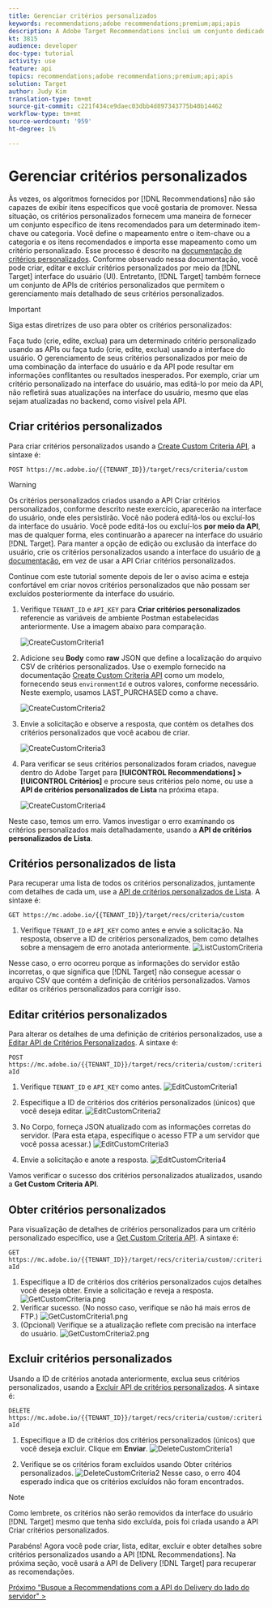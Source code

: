 ```yaml
---
title: Gerenciar critérios personalizados
keywords: recommendations;adobe recommendations;premium;api;apis
description: A Adobe Target Recommendations inclui um conjunto dedicado de APIs que permitem gerenciar seu catálogo de produtos e/ou conteúdo recomendáveis; gerenciar seus algoritmos e campanhas de recomendações; e fornecer recomendações em objetos JSON, HTML ou XML a serem exibidos em Web, dispositivos móveis, email, IOT e outros canais.
kt: 3815
audience: developer
doc-type: tutorial
activity: use
feature: api
topics: recommendations;adobe recommendations;premium;api;apis
solution: Target
author: Judy Kim
translation-type: tm+mt
source-git-commit: c221f434ce9daec03dbb4d897343775b40b14462
workflow-type: tm+mt
source-wordcount: '959'
ht-degree: 1%

---
```



# Gerenciar critérios personalizados

Às vezes, os algoritmos fornecidos por [!DNL Recommendations] não são capazes de exibir itens específicos que você gostaria de promover. Nessa situação, os critérios personalizados fornecem uma maneira de fornecer um conjunto específico de itens recomendados para um determinado item-chave ou categoria. Você define o mapeamento entre o item-chave ou a categoria e os itens recomendados e importa esse mapeamento como um critério personalizado. Esse processo é descrito na [documentação de critérios personalizados](https://docs.adobe.com/content/help/en/target/using/recommendations/criteria/recommendations-csv.html). Conforme observado nessa documentação, você pode criar, editar e excluir critérios personalizados por meio da [!DNL Target] interface do usuário (UI). Entretanto, [!DNL Target] também fornece um conjunto de APIs de critérios personalizados que permitem o gerenciamento mais detalhado de seus critérios personalizados.

>[!IMPORTANT]
>
>Siga estas diretrizes de uso para obter os critérios personalizados:
>
> Faça tudo (crie, edite, exclua) para um determinado critério personalizado usando as APIs ou faça tudo (crie, edite, exclua) usando a interface do usuário. O gerenciamento de seus critérios personalizados por meio de uma combinação da interface do usuário e da API pode resultar em informações conflitantes ou resultados inesperados. Por exemplo, criar um critério personalizado na interface do usuário, mas editá-lo por meio da API, não refletirá suas atualizações na interface do usuário, mesmo que elas sejam atualizadas no backend, como visível pela API.

## Criar critérios personalizados

Para criar critérios personalizados usando a [Create Custom Criteria API](https://developers.adobetarget.com/api/recommendations/#operation/createCriteriaCustom), a sintaxe é:

`POST https://mc.adobe.io/{{TENANT_ID}}/target/recs/criteria/custom`

>[!WARNING]
>
>Os critérios personalizados criados usando a API Criar critérios personalizados, conforme descrito neste exercício, aparecerão na interface do usuário, onde eles persistirão. Você não poderá editá-los ou excluí-los da interface do usuário. Você pode editá-los ou excluí-los **por meio da API**, mas de qualquer forma, eles continuarão a aparecer na interface do usuário [!DNL Target]. Para manter a opção de edição ou exclusão da interface do usuário, crie os critérios personalizados usando a interface do usuário de [a documentação](https://docs.adobe.com/content/help/en/target/using/recommendations/criteria/recommendations-csv.html), em vez de usar a API Criar critérios personalizados.

Continue com este tutorial somente depois de ler o aviso acima e esteja confortável em criar novos critérios personalizados que não possam ser excluídos posteriormente da interface do usuário.

1. Verifique `TENANT_ID` e `API_KEY` para **Criar critérios personalizados** referencie as variáveis de ambiente Postman estabelecidas anteriormente. Use a imagem abaixo para comparação.

   ![CreateCustomCriteria1](assets/CreateCustomCriteria1.png)

2. Adicione seu **Body** como **raw** JSON que define a localização do arquivo CSV de critérios personalizados. Use o exemplo fornecido na documentação [Create Custom Criteria API](https://developers.adobetarget.com/api/recommendations/#operation/getAllCriteriaCustom) como um modelo, fornecendo seus `environmentId` e outros valores, conforme necessário. Neste exemplo, usamos LAST_PURCHASED como a chave.

   ![CreateCustomCriteria2](assets/CreateCustomCriteria2.png)

3. Envie a solicitação e observe a resposta, que contém os detalhes dos critérios personalizados que você acabou de criar.

   ![CreateCustomCriteria3](assets/CreateCustomCriteria3.png)

4. Para verificar se seus critérios personalizados foram criados, navegue dentro do Adobe Target para **[!UICONTROL Recommendations] > [!UICONTROL Critérios]** e procure seus critérios pelo nome, ou use a **API de critérios personalizados de Lista** na próxima etapa.

   ![CreateCustomCriteria4](assets/CreateCustomCriteria4.png)

Neste caso, temos um erro. Vamos investigar o erro examinando os critérios personalizados mais detalhadamente, usando a **API de critérios personalizados de Lista**.

## Critérios personalizados de lista

Para recuperar uma lista de todos os critérios personalizados, juntamente com detalhes de cada um, use a [API de critérios personalizados de Lista](https://developers.adobetarget.com/api/recommendations/#operation/getAllCriteriaCustom). A sintaxe é:

`GET https://mc.adobe.io/{{TENANT_ID}}/target/recs/criteria/custom`

1. Verifique `TENANT_ID` e `API_KEY` como antes e envie a solicitação. Na resposta, observe a ID de critérios personalizados, bem como detalhes sobre a mensagem de erro anotada anteriormente.
   ![ListCustomCriteria](assets/ListCustomCriteria.png)

Nesse caso, o erro ocorreu porque as informações do servidor estão incorretas, o que significa que [!DNL Target] não consegue acessar o arquivo CSV que contém a definição de critérios personalizados. Vamos editar os critérios personalizados para corrigir isso.

## Editar critérios personalizados

Para alterar os detalhes de uma definição de critérios personalizados, use a [Editar API de Critérios Personalizados](https://developers.adobetarget.com/api/recommendations/#operation/updateCriteriaCustom). A sintaxe é:

`POST https://mc.adobe.io/{{TENANT_ID}}/target/recs/criteria/custom/:criteriaId`

1. Verifique `TENANT_ID` e `API_KEY` como antes.
   ![EditCustomCriteria1](assets/EditCustomCriteria1.png)

1. Especifique a ID de critérios dos critérios personalizados (únicos) que você deseja editar.
   ![EditCustomCriteria2](assets/EditCustomCriteria2.png)

1. No Corpo, forneça JSON atualizado com as informações corretas do servidor. (Para esta etapa, especifique o acesso FTP a um servidor que você possa acessar.)
   ![EditCustomCriteria3](assets/EditCustomCriteria3.png)

1. Envie a solicitação e anote a resposta.
   ![EditCustomCriteria4](assets/EditCustomCriteria4.png)

Vamos verificar o sucesso dos critérios personalizados atualizados, usando a **Get Custom Criteria API**.

## Obter critérios personalizados

Para visualização de detalhes de critérios personalizados para um critério personalizado específico, use a [Get Custom Criteria API](https://developers.adobetarget.com/api/recommendations/#operation/getCriteriaCustom). A sintaxe é:

`GET https://mc.adobe.io/{{TENANT_ID}}/target/recs/criteria/custom/:criteriaId`

1. Especifique a ID de critérios dos critérios personalizados cujos detalhes você deseja obter. Envie a solicitação e reveja a resposta.
   ![GetCustomCriteria.png](assets/GetCustomCriteria.png)
1. Verificar sucesso. (No nosso caso, verifique se não há mais erros de FTP.)
   ![GetCustomCriteria1.png](assets/GetCustomCriteria1.png)
1. (Opcional) Verifique se a atualização reflete com precisão na interface do usuário.
   ![GetCustomCriteria2.png](assets/GetCustomCriteria2.png)

## Excluir critérios personalizados

Usando a ID de critérios anotada anteriormente, exclua seus critérios personalizados, usando a [Excluir API de critérios personalizados](https://developers.adobetarget.com/api/recommendations/#operation/deleteCriteriaCustom). A sintaxe é:

`DELETE https://mc.adobe.io/{{TENANT_ID}}/target/recs/criteria/custom/:criteriaId`

1. Especifique a ID de critérios dos critérios personalizados (únicos) que você deseja excluir. Clique em **Enviar**.
   ![DeleteCustomCriteria1](assets/DeleteCustomCriteria1.png)

1. Verifique se os critérios foram excluídos usando Obter critérios personalizados.
   ![DeleteCustomCriteria2](assets/DeleteCustomCriteria2.png)
Nesse caso, o erro 404 esperado indica que os critérios excluídos não foram encontrados.

>[!NOTE]
>Como lembrete, os critérios não serão removidos da interface do usuário [!DNL Target] mesmo que tenha sido excluída, pois foi criada usando a API Criar critérios personalizados.

Parabéns! Agora você pode criar, lista, editar, excluir e obter detalhes sobre critérios personalizados usando a API [!DNL Recommendations]. Na próxima seção, você usará a API de Delivery [!DNL Target] para recuperar as recomendações.

[Próximo &quot;Busque a Recommendations com a API do Delivery do lado do servidor&quot; >](fetch-recs-server-side-delivery-api.md)
